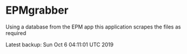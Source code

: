 # EPMgrabber
Using a database from the EPM app this application scrapes the files as required


Latest backup: Sun Oct 6 04:11:01 UTC 2019
